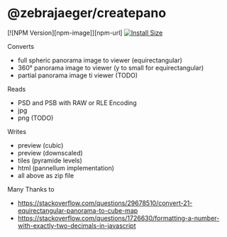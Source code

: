 # @zebrajaeger/createpano

[![NPM Version][npm-image]][npm-url]
[![Install Size](https://packagephobia.now.sh/badge?p=@zebrajaeger/createpano)](https://packagephobia.now.sh/result?p=@zebrajaeger/createpano)

Converts  
- full spheric panorama image to viewer (equirectangular)
- 360° panorama image to viewer (y to small for equirectangular)
- partial panorama image ti viewer (TODO)

Reads 
- PSD and PSB with RAW or RLE Encoding
- jpg
- png (TODO)

Writes
- preview (cubic)
- preview (downscaled)
- tiles (pyramide levels)
- html (pannellum implementation)
- all above as zip file 

Many Thanks to
- https://stackoverflow.com/questions/29678510/convert-21-equirectangular-panorama-to-cube-map
- https://stackoverflow.com/questions/1726630/formatting-a-number-with-exactly-two-decimals-in-javascript
